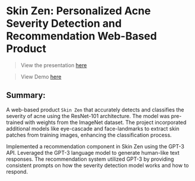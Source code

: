 # Skin Zen: Personalized Acne Severity Detection and Recommendation Web-Based Product
> View the presentation [here](https://docs.google.com/presentation/d/e/2PACX-1vSOqM6THSd07KN4pXpUqAE-sXdpcptFRAU8lfnVpc5hqLWKuZlyKJgGMWbWI7rVB4tru6Tpk8XqMRAc/pub?start=true&loop=false&delayms=3000&slide=id.gb2f3ecf918_2_384)

> View Demo [here](https://huggingface.co/spaces/jatin-tech/SkinZen)
## Summary:
A web-based product `Skin Zen` that accurately detects and classifies the severity of acne using the ResNet-101 architecture. The model was pre-trained with weights from the ImageNet dataset. The project incorporated additional models like eye-cascade and face-landmarks to extract skin patches from training images, enhancing the classification process.

Implemented a recommendation component in Skin Zen using the GPT-3 API. Leveraged the GPT-3 language model to generate human-like text responses. The recommendation system utilized GPT-3 by providing consistent prompts on how the severity detection model works and how to respond.

